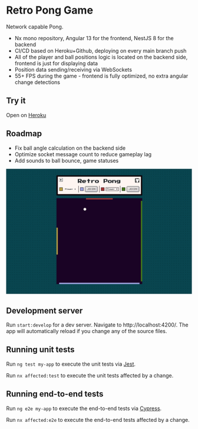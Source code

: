 

# Retro Pong Game

Network capable Pong.

- Nx mono repository, Angular 13 for the frontend, NestJS 8 for the backend
- CI/CD based on Heroku+Github, deploying on every main branch push
- All of the player and ball positions logic is located on the backend side, frontend is just for displaying data
- Position data sending/receiving via WebSockets
- 55+ FPS during the game - frontend is fully optimized, no extra angular change detections


## Try it
Open on [Heroku](https://retro-pong.herokuapp.com/)

## Roadmap

- Fix ball angle calculation on the backend side
- Optimize socket message count to reduce gameplay lag
- Add sounds to ball bounce, game statuses

![plot](./apps/retro-pong/src/assets/images/gameplay.png)
## Development server

Run `start:develop` for a dev server. Navigate to http://localhost:4200/. The app will automatically reload if you change any of the source files.

## Running unit tests

Run `ng test my-app` to execute the unit tests via [Jest](https://jestjs.io).

Run `nx affected:test` to execute the unit tests affected by a change.

## Running end-to-end tests

Run `ng e2e my-app` to execute the end-to-end tests via [Cypress](https://www.cypress.io).

Run `nx affected:e2e` to execute the end-to-end tests affected by a change.
